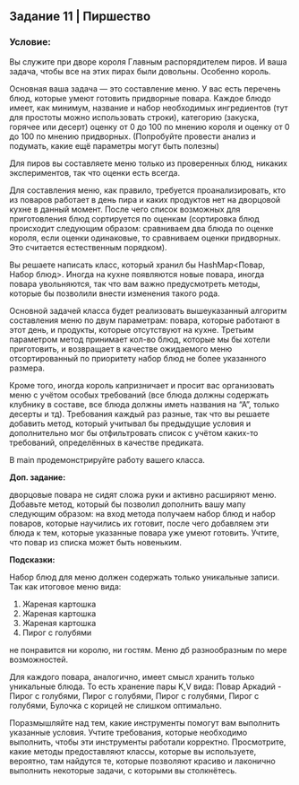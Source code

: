 ## <a id="task11">Задание 11 | Пиршество</a>
### Условие:
Вы служите при дворе короля Главным распорядителем пиров. И ваша задача, чтобы все на этих пирах были довольны. Особенно король.

Основная ваша задача — это составление меню. У вас есть перечень блюд, которые умеют готовить придворные повара.
Каждое блюдо имеет, как минимум, название и набор необходимых ингредиентов (тут для простоты можно использовать строки), категорию (закуска, горячее или десерт) оценку от 0 до 100 по мнению короля и оценку от 0 до 100 по мнению придворных. (Попробуйте провести анализ и подумать, какие ещё параметры могут быть полезны)

Для пиров вы составляете меню только из проверенных блюд, никаких экспериментов, так что оценки есть всегда.

Для составления меню, как правило, требуется проанализировать, кто из поваров работает в день пира и каких продуктов нет на дворцовой кухне в данный момент. После чего список возможных для приготовления блюд сортируется по оценкам (сортировка блюд происходит следующим образом: сравниваем два блюда по оценке короля, если оценки одинаковые, то сравниваем оценки придворных. Это считается естественным порядком).

Вы решаете написать класс, который хранил бы HashMap<Повар, Набор блюд>. Иногда на кухне появляются новые повара, иногда повара увольняются, так что вам важно предусмотреть методы, которые бы позволили внести изменения такого рода.

Основной задачей класса будет реализовать вышеуказанный алгоритм составления меню по двум параметрам: повара, которые работают в этот день, и продукты, которые отсутствуют на кухне. Третьим параметром метод принимает кол-во блюд, которые мы бы хотели приготовить, и возвращает в качестве ожидаемого меню отсортированный по приоритету набор блюд не более указанного размера.

Кроме того, иногда король капризничает и просит вас организовать меню с учётом особых требований (все блюда должны содержать клубнику в составе, все блюда должны иметь названия на “А”, только десерты и тд). Требования каждый раз разные, так что вы решаете добавить метод, который учитывал бы предыдущие условия и дополнительно мог бы отфильтровать список с учётом каких-то требований, определённых в качестве предиката.

В main продемонстрируйте работу вашего класса.


**Доп. задание:**

дворцовые повара не сидят сложа руки и активно расширяют меню. Добавьте метод, который бы позволил дополнить вашу мапу следующим образом: на вход метода получаем набор блюд и набор поваров, которые научились их готовит, после чего добавляем эти блюда к тем, которые указанные повара уже умеют готовить.
Учтите, что повар из списка может быть новеньким.


**Подсказки:**

Набор блюд для меню должен содержать только уникальные записи. Так как итоговое меню вида:
1. Жареная картошка
2. Жареная картошка
3. Жареная картошка
4. Пирог с голубями

не понравится ни королю, ни гостям. Меню дб разнообразным по мере возможностей.

Для каждого повара, аналогично, имеет смысл хранить только уникальные блюда. То есть хранение пары K,V вида:
Повар Аркадий - Пирог с голубями, Пирог с голубями, Пирог с голубями, Пирог с голубями, Булочка с корицей
не слишком оптимально.

Поразмышляйте над тем, какие инструменты помогут вам выполнить указанные условия. Учтите требования, которые необходимо выполнить, чтобы эти инструменты работали корректно.
Просмотрите, какие методы предоставляют классы, которые вы используете, вероятно, там найдутся те, которые позволяют красиво и лаконично выполнить некоторые задачи, с которыми вы столкнётесь.
